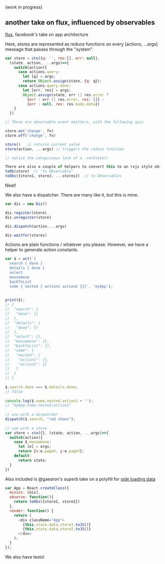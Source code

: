 (work in progress)

another take on flux, influenced by observables 
---

[flux](http://facebook.github.io/flux), facebook's take on app architecture

Here, stores are represented as reduce functions on every [actions, ...args] message that passes through the "system".

```js
var store = sto({q: '', res:[], err: null},
  (state, action, ...args)=>{
    switch(action){
      case actions.query: 
        let [q] = args;
        return Object.assign(state, {q: q});
      case actions.query.done:
        let [err, res] = args;
        Object.assign(state, err || res.error ? 
          {err : err || res.error, res: []} : 
          {err : null, res: res.body.data})
    }
  })

// These are observable event emitters, with the following apis

store.on('change', fn)  
store.off('change', fn)

store()   // returns current value
store(action, ...args) // triggers the reduce function

// notice the conspicuous lack of a .setState()

There are also a couple of helpers to convert this to an rxjs style observable
toOb(store)  // "to Observable"
toObs({store1, store2, ...stores})  // to Observables

```

Neat!

We also have a dispatcher. There are many like it, but this is mine. 

```js
var dis = new Dis()

dis.register(store)
dis.unregister(store)

dis.dispatch(action,...args)

dis.waitfor(stores)

```

Actions are plain functions / whatever you please. However, we have a helper to generate action constants. 
```js
var $ = act(`{
  search { done } 
  details { done } 
  select 
  mousemove
  backToList 
  some { nested { action1 action2 }}}`, 'myApp');
 
 
print($);
// {
//  "search": {
//   "done": {}
//  },
//  "details": {
//   "done": {}
//  },
//  "select": {},
//  "mousemove": {},
//  "backToList": {},
//  "some": {
//   "nested": {
//    "action1": {},
//    "action2": {}
//   }
//  }
// }
 
$.search.done === $.details.done;
// false
 
console.log($.some.nested.action1 + '');
// "myApp:some:nested:action1"
 
// use with a dispatcher
dispatch($.search, "red shoes");
 
// use with a store
var store = sto({}, (state, action, ...args)=>{
  switch(action){
    case $.mousemove:
      let [e] = args;
      return {x:e.pageX, y:e.pageY};
    default: 
      return state;
  }
})

```

Also included is @gaearon's superb take on a polyfill for [side loading data](https://github.com/facebook/react/issues/3398)
```js
var App = React.createClass({
  mixins: [mix],
  observe: function(){
    return toObs({store1, store2})
  },
  render: function() {
    return (
      <div className="App">
        {this.state.data.store1.toJS()}
        {this.state.data.store2.toJS()}
      </div>
    );
  }
});
```


We also have tests!

